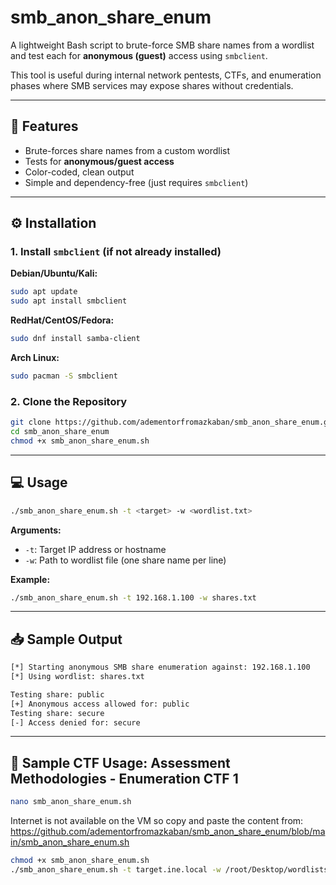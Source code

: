 
# smb_anon_share_enum

A lightweight Bash script to brute-force SMB share names from a wordlist and test each for **anonymous (guest)** access using `smbclient`.

This tool is useful during internal network pentests, CTFs, and enumeration phases where SMB services may expose shares without credentials.

---

## 📌 Features

- Brute-forces share names from a custom wordlist
- Tests for **anonymous/guest access**
- Color-coded, clean output
- Simple and dependency-free (just requires `smbclient`)

---

## ⚙️ Installation

### 1. Install `smbclient` (if not already installed)

**Debian/Ubuntu/Kali:**

```bash
sudo apt update
sudo apt install smbclient
```

**RedHat/CentOS/Fedora:**

```bash
sudo dnf install samba-client
```

**Arch Linux:**

```bash
sudo pacman -S smbclient
```

### 2. Clone the Repository

```bash
git clone https://github.com/adementorfromazkaban/smb_anon_share_enum.git
cd smb_anon_share_enum
chmod +x smb_anon_share_enum.sh
```

---

## 💻 Usage

```bash
./smb_anon_share_enum.sh -t <target> -w <wordlist.txt>
```

**Arguments:**
- `-t`: Target IP address or hostname
- `-w`: Path to wordlist file (one share name per line)

**Example:**
```bash
./smb_anon_share_enum.sh -t 192.168.1.100 -w shares.txt
```

---

## 📥 Sample Output

```bash
[*] Starting anonymous SMB share enumeration against: 192.168.1.100
[*] Using wordlist: shares.txt

Testing share: public
[+] Anonymous access allowed for: public
Testing share: secure
[-] Access denied for: secure
```

---

## 🧪 Sample CTF Usage: Assessment Methodologies - Enumeration CTF 1

```bash
nano smb_anon_share_enum.sh
```

Internet is not available on the VM so copy and paste the content from: https://github.com/adementorfromazkaban/smb_anon_share_enum/blob/main/smb_anon_share_enum.sh

```bash
chmod +x smb_anon_share_enum.sh
./smb_anon_share_enum.sh -t target.ine.local -w /root/Desktop/wordlists/shares.txt
```
